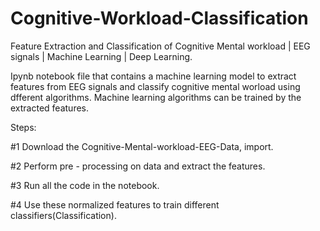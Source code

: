 # Cognitive-Workload-Classification
Feature Extraction and Classification of Cognitive Mental workload | EEG signals | Machine Learning | Deep Learning.


Ipynb notebook file that contains a machine learning model to extract features from EEG signals and classify cognitive mental worload using dfferent algorithms.
Machine learning algorithms can be trained by the extracted features.

Steps:

#1  Download the Cognitive-Mental-workload-EEG-Data, import.

#2  Perform pre - processing on data and extract the features.

#3  Run all the code in the notebook.

#4  Use these normalized features to train different classifiers(Classification).
